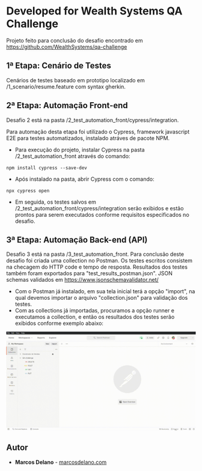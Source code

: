 # Developed for Wealth Systems QA Challenge

Projeto feito para conclusão do desafio encontrado em https://github.com/WealthSystems/qa-challenge

## 1ª Etapa: Cenário de Testes

Cenários de testes baseado em prototipo localizado em /1_scenario/resume.feature com syntax gherkin.
## 2ª Etapa: Automação Front-end
Desafio 2 está na pasta /2_test_automation_front/cypress/integration.

Para automação desta etapa foi utilizado  o Cypress, framework javascript E2E para testes automatizados, instalado atráves de pacote NPM.

- Para execução do projeto, instalar Cypress na pasta /2_test_automation_front através do comando:

```
npm install cypress --save-dev
```
- Após instalado na pasta, abrir Cypress com o comando:
```
npx cypress open
```
- Em seguida, os testes salvos em /2_test_automation_front/cypress/integration serão exibidos e estão prontos para serem executados conforme requisitos especificados no desafio.

## 3ª Etapa: Automação Back-end (API)
Desafio 3 está na pasta /3_test_automation_front. Para conclusão deste desafio foi criada uma collection no Postman. Os testes escritos consistem na checagem do HTTP code e tempo de resposta. Resultados dos testes também foram exportados para "test_results_postman.json". JSON schemas validados em https://www.jsonschemavalidator.net/

- Com o Postman já instalado, em sua tela inicial terá a opção "import", na qual devemos importar o arquivo "collection.json" para validação dos testes.
- Com as collections já importadas, procuramos a opção runner e executamos a collection, e então os resultados dos testes serão exibidos conforme exemplo abaixo:
  
![Teste](./images/postman_test.gif)

## Autor
* **Marcos Delano** - [marcosdelano.com](https://marcosdelano.com)
